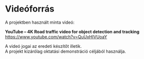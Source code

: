 # Videóforrás

A projektben használt minta videó:

**YouTube – 4K Road traffic video for object detection and tracking**  
https://www.youtube.com/watch?v=QuUxHIVUoaY

A videó jogai az eredeti készítőt illetik.  
A projekt kizárólag oktatási demonstráció céljából használja.

